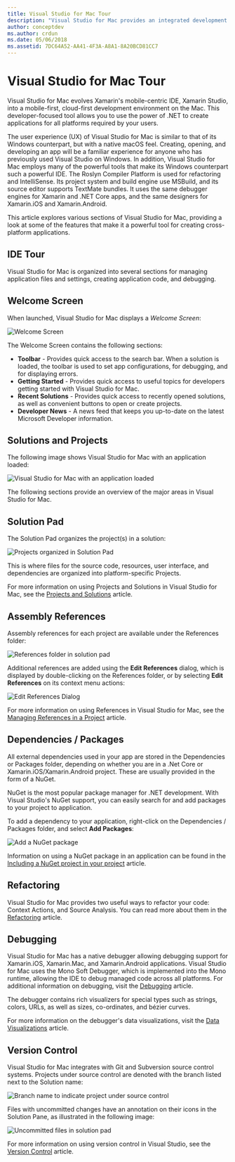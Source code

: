 ```yaml
---
title: Visual Studio for Mac Tour
description: "Visual Studio for Mac provides an integrated development environment to build .NET applications on macOS, including ASP.NET Core websites and Xamarin projects for iOS, Android, Mac, and Xamarin.Forms."
author: conceptdev
ms.author: crdun
ms.date: 05/06/2018
ms.assetid: 7DC64A52-AA41-4F3A-A8A1-8A20BCD81CC7
---
```


# Visual Studio for Mac Tour

Visual Studio for Mac evolves Xamarin's mobile-centric IDE, Xamarin Studio, into a mobile-first, cloud-first development environment on the Mac. This developer-focused tool allows you to use the power of .NET to create applications for all platforms required by your users.

The user experience (UX) of Visual Studio for Mac is similar to that of its Windows counterpart, but with a native macOS feel. Creating, opening, and developing an app will be a familiar experience for anyone who has previously used Visual Studio on Windows. In addition, Visual Studio for Mac employs many of the powerful tools that make its Windows counterpart such a powerful IDE. The Roslyn Compiler Platform is used for refactoring and IntelliSense. Its project system and build engine use MSBuild, and its source editor supports TextMate bundles. It uses the same debugger engines for Xamarin and .NET Core apps, and the same designers for Xamarin.iOS and Xamarin.Android.

This article explores various sections of Visual Studio for Mac, providing a look at some of the features that make it a powerful tool for creating cross-platform applications.

## IDE Tour

Visual Studio for Mac is organized into several sections for managing application files and settings, creating application code, and debugging.

## Welcome Screen

When launched, Visual Studio for Mac displays a *Welcome Screen*:

![Welcome Screen](media/ide-tour-image1.png)

The Welcome Screen contains the following sections:

- **Toolbar** - Provides quick access to the search bar. When a solution is loaded, the toolbar is used to set app configurations, for debugging, and for displaying errors.
- **Getting Started** - Provides quick access to useful topics for developers getting started with Visual Studio for Mac.
- **Recent Solutions** - Provides quick access to recently opened solutions, as well as convenient buttons to open or create projects.
- **Developer News** - A news feed that keeps you up-to-date on the latest Microsoft Developer information.

## Solutions and Projects

The following image shows Visual Studio for Mac with an application loaded:

![Visual Studio for Mac with an application loaded](media/ide-tour-image17.png)

The following sections provide an overview of the major areas in Visual Studio for Mac.

## Solution Pad

The Solution Pad organizes the project(s) in a solution:

![Projects organized in Solution Pad](media/ide-tour-image18.png)

This is where files for the source code, resources, user interface, and dependencies are organized into platform-specific Projects.

For more information on using Projects and Solutions in Visual Studio for Mac, see the [Projects and Solutions](projects-and-solutions.md) article.

## Assembly References
 
Assembly references for each project are available under the References folder:

![References folder in solution pad](media/ide-tour-image19.png)

Additional references are added using the **Edit References** dialog, which is displayed by double-clicking on the References folder, or by selecting **Edit References** on its context menu actions:
 
![Edit References Dialog](media/ide-tour-image20.png)

For more information on using References in Visual Studio for Mac, see the [Managing References in a Project](managing-references-in-a-project.md) article.

## Dependencies / Packages

All external dependencies used in your app are stored in the Dependencies or Packages folder, depending on whether you are in a .Net Core or Xamarin.iOS/Xamarin.Android project. These are usually provided in the form of a NuGet.

NuGet is the most popular package manager for .NET development. With Visual Studio's NuGet support, you can easily search for and add packages to your project to application.

To add a dependency to your application, right-click on the Dependencies / Packages folder, and select **Add Packages**:

![Add a NuGet package](media/ide-tour-image21.png)

Information on using a NuGet package in an application can be found in the [Including a NuGet project in your project](nuget-walkthrough.md) article.

## Refactoring

Visual Studio for Mac provides two useful ways to refactor your code: Context Actions, and Source Analysis. You can read more about them in the [Refactoring](refactoring.md) article.

## Debugging

Visual Studio for Mac has a native debugger allowing debugging support for Xamarin.iOS, Xamarin.Mac, and Xamarin.Android applications. Visual Studio for Mac uses the Mono Soft Debugger, which is implemented into the Mono runtime, allowing the IDE to debug managed code across all platforms. For additional information on debugging, visit the [Debugging](debugging.md) article.

The debugger contains rich visualizers for special types such as strings, colors, URLs, as well as sizes, co-ordinates, and bézier curves.

For more information on the debugger's data visualizations, visit the [Data Visualizations](data-visualizations.md) article.

## Version Control

Visual Studio for Mac integrates with Git and Subversion source control systems. Projects under source control are denoted with the branch listed next to the Solution name: 

![Branch name to indicate project under source control](media/ide-tour-image22.png)

Files with uncommitted changes have an annotation on their icons in the Solution Pane, as illustrated in the following image:

![Uncommitted files in solution pad](media/ide-tour-image23.png)

For more information on using version control in Visual Studio, see the [Version Control](version-control.md) article.